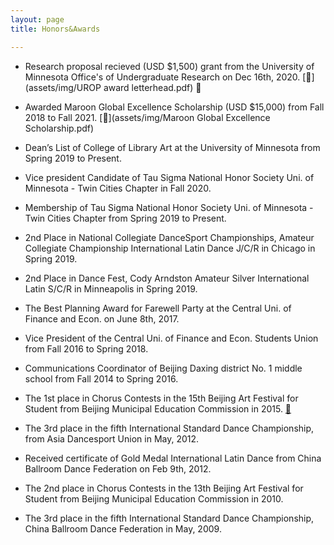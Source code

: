 ```yaml
---
layout: page
title: Honors&Awards

---
```


* Research proposal recieved (USD $1,500) grant from the University of Minnesota Office's of Undergraduate Research on Dec 16th, 2020. [📄](assets/img/UROP award letterhead.pdf) 👏

* Awarded Maroon Global Excellence Scholarship (USD $15,000) from Fall 2018 to Fall 2021. [📄](assets/img/Maroon Global Excellence Scholarship.pdf)

* Dean’s List of College of Library Art at the University of Minnesota from Spring 2019 to Present.

* Vice president Candidate of Tau Sigma National Honor Society Uni. of Minnesota - Twin Cities Chapter in Fall 2020.

* Membership of Tau Sigma National Honor Society Uni. of Minnesota - Twin Cities Chapter from Spring 2019 to Present.

* 2nd Place in National Collegiate DanceSport Championships, Amateur Collegiate Championship International Latin Dance J/C/R in Chicago in Spring 2019.

* 2nd Place in Dance Fest, Cody Arndston Amateur Silver International Latin S/C/R in Minneapolis in Spring 2019.

* The Best Planning Award for Farewell Party at the Central Uni. of Finance and Econ. on June 8th, 2017.

* Vice President of the Central Uni. of Finance and Econ. Students Union from Fall 2016 to Spring 2018.

* Communications Coordinator of Beijing Daxing district No. 1 middle school from Fall 2014 to Spring 2016.

* The 1st place in Chorus Contests in the 15th Beijing Art Festival for Student from Beijing Municipal Education Commission in 2015. [📄](assets/img/15chorus.jpg)

* The 3rd place in the fifth International Standard Dance Championship, from Asia Dancesport Union in May, 2012.

* Received certificate of Gold Medal International Latin Dance from China Ballroom Dance Federation on Feb 9th, 2012.

* The 2nd place in Chorus Contests in the 13th Beijing Art Festival for Student from Beijing Municipal Education Commission in 2010.

* The 3rd place in the fifth International Standard Dance Championship, China Ballroom Dance Federation in May, 2009.
